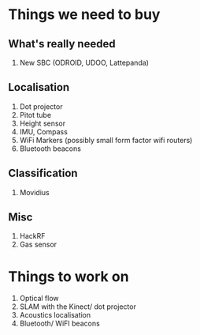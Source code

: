 # Things we need to buy

## What's really needed
1. New SBC (ODROID, UDOO, Lattepanda)

## Localisation
1. Dot projector
2. Pitot tube
3. Height sensor
4. IMU, Compass
5. WiFi Markers (possibly small form factor wifi routers)
6. Bluetooth beacons

## Classification
1. Movidius

## Misc
1. HackRF
2. Gas sensor

# Things to work on

1. Optical flow
2. SLAM with the Kinect/ dot projector
3. Acoustics localisation
4. Bluetooth/ WiFI beacons
